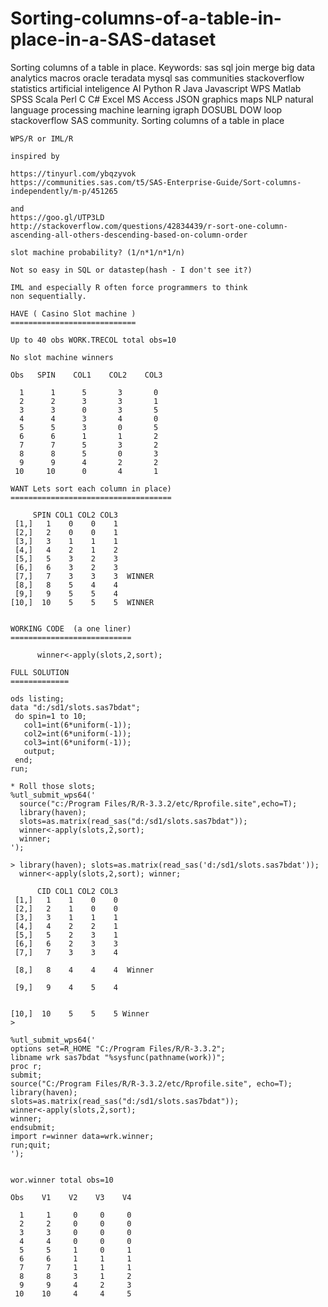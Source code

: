 # Sorting-columns-of-a-table-in-place-in-a-SAS-dataset
Sorting columns of a table in place. Keywords: sas sql join merge big data analytics macros oracle teradata mysql sas communities stackoverflow statistics artificial inteligence AI Python R Java Javascript WPS Matlab SPSS Scala Perl C C# Excel MS Access JSON graphics maps NLP natural language processing machine learning igraph DOSUBL DOW loop stackoverflow SAS community.
    Sorting columns of a table in place

    WPS/R or IML/R

    inspired by

    https://tinyurl.com/ybqzyvok
    https://communities.sas.com/t5/SAS-Enterprise-Guide/Sort-columns-independently/m-p/451265

    and
    https://goo.gl/UTP3LD
    http://stackoverflow.com/questions/42834439/r-sort-one-column-ascending-all-others-descending-based-on-column-order

    slot machine probability? (1/n*1/n*1/n)

    Not so easy in SQL or datastep(hash - I don't see it?)

    IML and especially R often force programmers to think
    non sequentially.

    HAVE ( Casino Slot machine )
    ============================

    Up to 40 obs WORK.TRECOL total obs=10

    No slot machine winners

    Obs   SPIN    COL1    COL2    COL3

      1      1      5       3       0
      2      2      3       3       1
      3      3      0       3       5
      4      4      3       4       0
      5      5      3       0       5
      6      6      1       1       2
      7      7      5       3       2
      8      8      5       0       3
      9      9      4       2       2
     10     10      0       4       1

    WANT Lets sort each column in place)
    ====================================

         SPIN COL1 COL2 COL3
     [1,]   1    0    0    1
     [2,]   2    0    0    1
     [3,]   3    1    1    1
     [4,]   4    2    1    2
     [5,]   5    3    2    3
     [6,]   6    3    2    3
     [7,]   7    3    3    3  WINNER
     [8,]   8    5    4    4
     [9,]   9    5    5    4
    [10,]  10    5    5    5  WINNER


    WORKING CODE  (a one liner)
    ===========================

          winner<-apply(slots,2,sort);

    FULL SOLUTION
    =============

    ods listing;
    data "d:/sd1/slots.sas7bdat";
     do spin=1 to 10;
       col1=int(6*uniform(-1));
       col2=int(6*uniform(-1));
       col3=int(6*uniform(-1));
       output;
     end;
    run;

    * Roll those slots;
    %utl_submit_wps64('
      source("c:/Program Files/R/R-3.3.2/etc/Rprofile.site",echo=T);
      library(haven);
      slots=as.matrix(read_sas("d:/sd1/slots.sas7bdat"));
      winner<-apply(slots,2,sort);
      winner;
    ');

    > library(haven); slots=as.matrix(read_sas('d:/sd1/slots.sas7bdat'));
      winner<-apply(slots,2,sort); winner;

          CID COL1 COL2 COL3
     [1,]   1    1    0    0
     [2,]   2    1    0    0
     [3,]   3    1    1    1
     [4,]   4    2    2    1
     [5,]   5    2    3    1
     [6,]   6    2    3    3
     [7,]   7    3    3    4

     [8,]   8    4    4    4  Winner

     [9,]   9    4    5    4


    [10,]  10    5    5    5 Winner
    >

    %utl_submit_wps64('
    options set=R_HOME "C:/Program Files/R/R-3.3.2";
    libname wrk sas7bdat "%sysfunc(pathname(work))";
    proc r;
    submit;
    source("C:/Program Files/R/R-3.3.2/etc/Rprofile.site", echo=T);
    library(haven);
    slots=as.matrix(read_sas("d:/sd1/slots.sas7bdat"));
    winner<-apply(slots,2,sort);
    winner;
    endsubmit;
    import r=winner data=wrk.winner;
    run;quit;
    ');


    wor.winner total obs=10

    Obs    V1    V2    V3    V4

      1     1     0     0     0
      2     2     0     0     0
      3     3     0     0     0
      4     4     0     0     0
      5     5     1     0     1
      6     6     1     1     1
      7     7     1     1     1
      8     8     3     1     2
      9     9     4     2     3
     10    10     4     4     5


